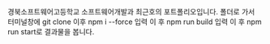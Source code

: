 경북소프트웨어고등학교 소프트웨어개발과 최근호의 포트폴리오입니다.
폴더로 가서 터미널창에 git clone 이후 npm i --force 입력 이 후 npm run build 입력 이 후 npm run start로 결과물을 봅니다. 
